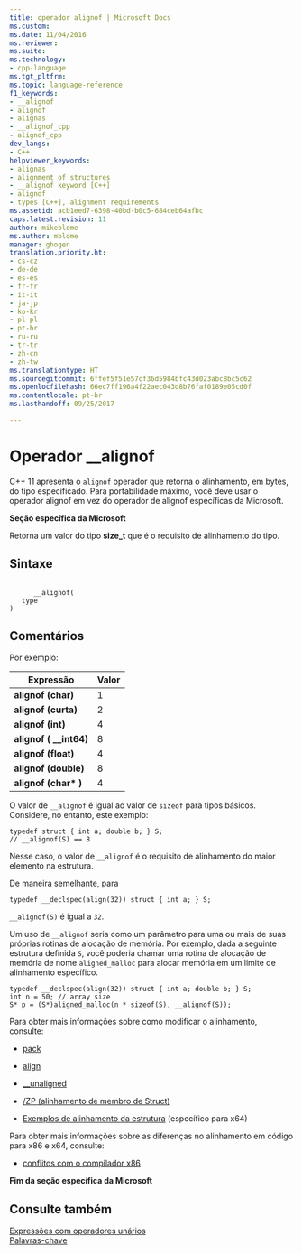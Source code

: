 ```yaml
---
title: operador alignof | Microsoft Docs
ms.custom: 
ms.date: 11/04/2016
ms.reviewer: 
ms.suite: 
ms.technology:
- cpp-language
ms.tgt_pltfrm: 
ms.topic: language-reference
f1_keywords:
- __alignof
- alignof
- alignas
- __alignof_cpp
- alignof_cpp
dev_langs:
- C++
helpviewer_keywords:
- alignas
- alignment of structures
- __alignof keyword [C++]
- alignof
- types [C++], alignment requirements
ms.assetid: acb1eed7-6398-40bd-b0c5-684ceb64afbc
caps.latest.revision: 11
author: mikeblome
ms.author: mblome
manager: ghogen
translation.priority.ht:
- cs-cz
- de-de
- es-es
- fr-fr
- it-it
- ja-jp
- ko-kr
- pl-pl
- pt-br
- ru-ru
- tr-tr
- zh-cn
- zh-tw
ms.translationtype: HT
ms.sourcegitcommit: 6ffef5f51e57cf36d5984bfc43d023abc8bc5c62
ms.openlocfilehash: 66ec7ff196a4f22aec043d8b76faf0189e05cd0f
ms.contentlocale: pt-br
ms.lasthandoff: 09/25/2017

---
```

# <a name="alignof-operator"></a>Operador __alignof
C++ 11 apresenta o `alignof` operador que retorna o alinhamento, em bytes, do tipo especificado. Para portabilidade máximo, você deve usar o operador alignof em vez do operador de alignof específicas da Microsoft.  
  
 **Seção específica da Microsoft**  
  
 Retorna um valor do tipo **size_t** que é o requisito de alinhamento do tipo.  
  
## <a name="syntax"></a>Sintaxe  
  
```  
  
      __alignof(   
   type    
)  
```  
  
## <a name="remarks"></a>Comentários  
 Por exemplo:  
  
|Expressão|Valor|  
|----------------|-----------|  
|**alignof (char)**|1|  
|**alignof (curta)**|2|  
|**alignof (int)**|4|  
|**alignof ( \__int64)**|8|  
|**alignof (float)**|4|  
|**alignof (double)**|8|  
|**alignof (char\* )**|4|  
  
 O valor de `__alignof` é igual ao valor de `sizeof` para tipos básicos. Considere, no entanto, este exemplo:  
  
```  
typedef struct { int a; double b; } S;  
// __alignof(S) == 8  
```  
  
 Nesse caso, o valor de `__alignof` é o requisito de alinhamento do maior elemento na estrutura.  
  
 De maneira semelhante, para  
  
```  
typedef __declspec(align(32)) struct { int a; } S;  
```  
  
 `__alignof(S)` é igual a `32`.  
  
 Um uso de `__alignof` seria como um parâmetro para uma ou mais de suas próprias rotinas de alocação de memória. Por exemplo, dada a seguinte estrutura definida `S`, você poderia chamar uma rotina de alocação de memória de nome `aligned_malloc` para alocar memória em um limite de alinhamento específico.  
  
```  
typedef __declspec(align(32)) struct { int a; double b; } S;  
int n = 50; // array size  
S* p = (S*)aligned_malloc(n * sizeof(S), __alignof(S));  
```  
  
 Para obter mais informações sobre como modificar o alinhamento, consulte:  
  
-   [pack](../preprocessor/pack.md)  
  
-   [align](../cpp/align-cpp.md)  
  
-   [__unaligned](../cpp/unaligned.md)  
  
-   [/ZP (alinhamento de membro de Struct)](../build/reference/zp-struct-member-alignment.md)  
  
-   [Exemplos de alinhamento da estrutura](../build/examples-of-structure-alignment.md) (específico para x64)  
  
 Para obter mais informações sobre as diferenças no alinhamento em código para x86 e x64, consulte:  
  
-   [conflitos com o compilador x86](../build/conflicts-with-the-x86-compiler.md)  
  
**Fim da seção específica da Microsoft**  
  
## <a name="see-also"></a>Consulte também  
 [Expressões com operadores unários](../cpp/expressions-with-unary-operators.md)   
 [Palavras-chave](../cpp/keywords-cpp.md)
